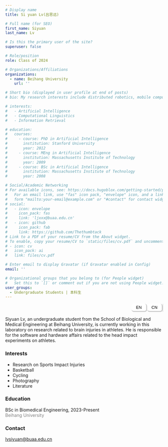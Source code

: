 ```yaml
---
# Display name
title: Si yuan Lv(吕思远)

# Full name (for SEO)
first_name: Siyuan
last_name: Lv

# Is this the primary user of the site?
superuser: false

# Role/position
role: Class of 2024

# Organizations/Affiliations
organizations:
  - name: Beihang University
    url: ''

# Short bio (displayed in user profile at end of posts)
# bio: My research interests include distributed robotics, mobile computing and programmable matter.

# interests:
#   - Artificial Intelligence
#   - Computational Linguistics
#   - Information Retrieval

# education:
#   courses:
#     - course: PhD in Artificial Intelligence
#       institution: Stanford University
#       year: 2012
#     - course: MEng in Artificial Intelligence
#       institution: Massachusetts Institute of Technology
#       year: 2009
#     - course: BSc in Artificial Intelligence
#       institution: Massachusetts Institute of Technology
#       year: 2008

# Social/Academic Networking
# For available icons, see: https://docs.hugoblox.com/getting-started/page-builder/#icons
#   For an email link, use "fas" icon pack, "envelope" icon, and a link in the
#   form "mailto:your-email@example.com" or "#contact" for contact widget.
# social:
#   - icon: envelope
#     icon_pack: fas
#     link: 'ljxxx@buaa.edu.cn'
#   - icon: github
#     icon_pack: fab
#     link: https://github.com/Thethumbtack
# Link to a PDF of your resume/CV from the About widget.
# To enable, copy your resume/CV to `static/files/cv.pdf` and uncomment the lines below.
# - icon: cv
#   icon_pack: ai
#   link: files/cv.pdf

# Enter email to display Gravatar (if Gravatar enabled in Config)
email: ''

# Organizational groups that you belong to (for People widget)
#   Set this to `[]` or comment out if you are not using People widget.
user_groups:
  - Undergraduate Students | 本科生
---
```


<style>
.tabs {
  display: flex;
  flex-direction: row;       /* 横向排列 */
  justify-content: flex-end; /* 按钮靠右 */
  border-right: 1px solid #ccc; /* 浅灰色右边框 */
  width: 100%;
}

.tablink {
  border: 3px solid #ccc; /* 浅灰色边框 */
  border-left: none;
  border-top: none;
  padding:  4px 1px;
  cursor: pointer;
  width: 50px;
  font-size: 13px;
  text-align: center;
  background-color: white;
  font-family: "Arial Rounded MT Bold", sans-serif;
  border-radius: 8px;
}
</style>

<div class="tabs">
  <button class="tablink" onclick="openTab('en')">EN</button>
  <button class="tablink" onclick="openTab('cn')">CN</button>
</div>


<!-- 中文版本 -->
<div id="cn" class="tabcontent" style="display:none;">

  <p>
    吕思远，北京航空航天大学生物与医学工程学院本科生，现于本实验室从事运动员大脑损伤相关工作，负责运动员头部冲击实验相关软硬件事务。
  </p>

  <h3>兴趣</h3>
  <ul>
    <li>运动损伤研究</li>
    <li>篮球</li>
    <li>骑行</li>
    <li>摄影</li>
    <li>文学</li>
  </ul>

  <h3>教育经历</h3>

<div>
  <p><i class="fas fa-graduation-cap"></i> 学士，生物医学工程，2024至今<br>
  <span style="color:gray;">北京航空航天大学</span></p>
</div>

<h3>联系方式</h3>
  <p>
    <i class="fas fa-envelope"></i> <a href="mailto:lvsiyuan@buaa.edu.cn">lvsiyuan@buaa.edu.cn</a>
  </p>

</div>


<!-- 英文版本 -->
<div id="en" class="tabcontent" style="display:block;">
  <p>
    Siyuan Lv, an undergraduate student from the School of Biological and Medical Engineering at Beihang University, is currently working in this laboratory on research related to brain injuries in athletes. He is responsible for the software and hardware affairs related to the head impact experiments on athletes.
  </p>

  <h3>Interests</h3>
  <ul>
    <li>Research on Sports Impact Injuries</li>
    <li>Basketball</li>
    <li>Cycling</li>
    <li>Photography</li>
    <li>Literature</li>
  </ul>

  <h3>Education</h3>

<div>
  <p><i class="fas fa-graduation-cap"></i> BSc in Biomedical Engineering, 2023-Present<br>
  <span style="color:gray;">Beihang University</span></p>
</div>

<h3>Contact</h3>
  <p>
    <i class="fas fa-envelope"></i> <a href="mailto:lvsiyuan@buaa.edu.cn">lvsiyuan@buaa.edu.cn</a>
  </p>

</div>

<script>
function openTab(tabName) {
  var i, x;
  x = document.getElementsByClassName("tabcontent");
  for (i = 0; i < x.length; i++) {
    x[i].style.display = "none";
  }
  document.getElementById(tabName).style.display = "block";
}
</script>


